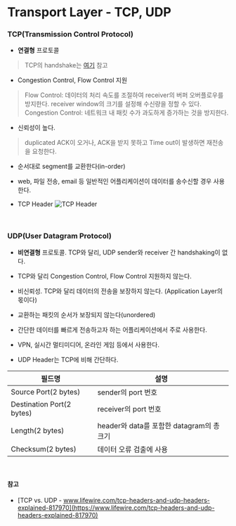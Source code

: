 # Transport Layer - TCP, UDP

### TCP(Transmission Control Protocol)

- **연결형** 프로토콜
> TCP의 handshake는 [여기](TCP-connection-management.md) 참고

- Congestion Control, Flow Control 지원
> Flow Control: 데이터의 처리 속도를 조절하여 receiver의 버퍼 오버플로우를 방지한다. receiver window의 크기를 설정해 수신량을 정할 수 있다.<br/>
Congestion Control: 네트워크 내 패킷 수가 과도하게 증가하는 것을 방지한다.

- 신뢰성이 높다.
> duplicated ACK이 오거나, ACK을 받지 못하고 Time out이 발생하면 재전송을 요청한다.

- 순서대로 segment를 교환한다(in-order)
- web, 파일 전송, email 등 일반적인 어플리케이션이 데이터를 송수신할 경우 사용한다.

- TCP Header
![TCP Header](https://www.lifewire.com/thmb/daf1l1lyCgDxWLbO9rlPizJroL8=/1235x0/filters:no_upscale():max_bytes(150000):strip_icc():format(webp)/tcp-headers-f2c0881ea4c94e919794b7c0677ab90a.jpg)

<br/>

### UDP(User Datagram Protocol)

- **비연결형** 프로토콜. TCP와 달리, UDP sender와 receiver 간 handshaking이 없다.

- TCP와 달리 Congestion Control, Flow Control 지원하지 않는다.
- 비신뢰성. TCP와 달리 데이터의 전송을 보장하지 않는다. (Application Layer의 몫이다)
- 교환하는 패킷의 순서가 보장되지 않는다(unordered)
- 간단한 데이터를 빠르게 전송하고자 하는 어플리케이션에서 주로 사용한다.
- VPN, 실시간 멀티미디어, 온라인 게임 등에서 사용한다.
- UDP Header는 TCP에 비해 간단하다.

필드명 | 설명
-|-
Source Port(2 bytes)| sender의 port 번호
Destination Port(2 bytes) | receiver의 port 번호
Length(2 bytes) | header와 data를 포함한 datagram의 총 크기
Checksum(2 bytes) | 데이터 오류 검출에 사용

<br/>

#### 참고
- [TCP vs. UDP - www.lifewire.com/tcp-headers-and-udp-headers-explained-817970](https://www.lifewire.com/tcp-headers-and-udp-headers-explained-817970)
